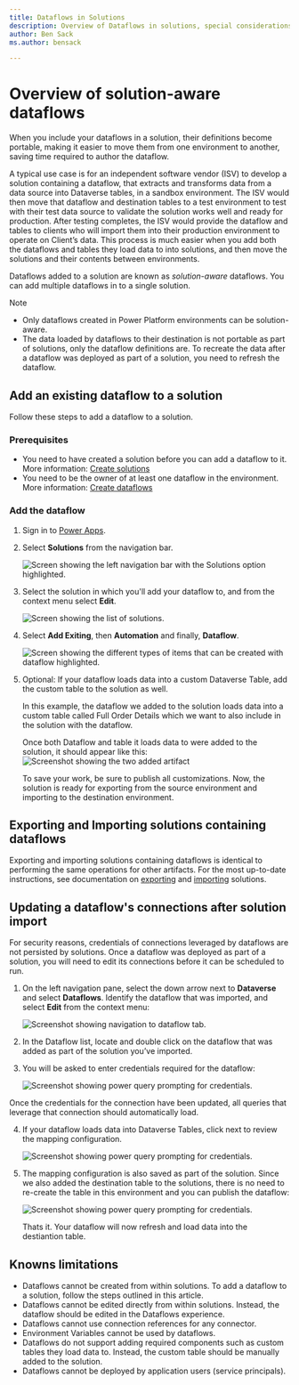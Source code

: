 ```yaml
---
title: Dataflows in Solutions
description: Overview of Dataflows in solutions, special considerations and limitation
author: Ben Sack
ms.author: bensack

---
```

# Overview of solution-aware dataflows

When you include your dataflows in a solution, their definitions become portable, making it easier to move them from one environment to another, saving time required to author the dataflow.

A typical use case is for an independent software vendor (ISV) to develop a solution containing a dataflow, that extracts and transforms data from a data source into Dataverse tables, in a sandbox environment. The ISV would then move that dataflow and destination tables to a test environment to test with their test data source to validate the solution works well and ready for production. After testing completes, the ISV would provide the dataflow and tables to clients who will import them into their production environment to operate on Client’s data. This process is much easier when you add both the dataflows and tables they load data to into solutions, and then move the solutions and their contents between environments.

Dataflows added to a solution are known as *solution-aware* dataflows. You can add multiple dataflows in to a single solution.

> [!NOTE]
>
> * Only dataflows created in Power Platform environments can be solution-aware.
> * The data loaded by dataflows to their destination is not portable as part of solutions, only the dataflow definitions are. To recreate the data after a dataflow was deployed as part of a solution, you need to refresh the dataflow.

## Add an existing dataflow to a solution

Follow these steps to add a dataflow to a solution.

### Prerequisites

* You need to have created a solution before you can add a dataflow to it. More information: [Create solutions](https://docs.microsoft.com/powerapps/maker/data-platform/create-solution)
* You need to be the owner of at least one dataflow in the environment. More information: [Create dataflows](/data-integration/dataflows/dataflows-integration-overview)

### Add the dataflow

1. Sign in to [Power Apps](https://powerapps.microsoft.com).
2. Select **Solutions** from the navigation bar.

   ![Screen showing the left navigation bar with the Solutions option highlighted.](./media/dataflows-solution-awareness/select-solutions-from-left-nav.png)

3. Select the solution in which you'll add your dataflow to, and from the context menu select **Edit**.

   ![Screen showing the list of solutions.](./media/dataflows-solution-awareness/Solutions_02_EditSolution.png)

4. Select **Add Exiting**, then **Automation** and finally, **Dataflow**.

   ![Screen showing the different types of items that can be created with dataflow highlighted.](./media/dataflows-solution-awareness/Solutions_03_AddExistingDataflow.png)

5. Optional: If your dataflow loads data into a custom Dataverse Table, add the custom table to the solution as well.
   
   In this example, the dataflow we added to the solution loads data into a custom table called Full Order Details which we want to also include in the solution with the dataflow.

   Once both Dataflow and table it loads data to were added to the solution, it should appear like this:
    ![Screenshot showing the two added artifact](./media/dataflows-solution-awareness/Solutions_06_ComponentsAdded.png)

   To save your work, be sure to publish all customizations. Now, the solution is ready for exporting from the source environment and importing to the destination environment.

## Exporting and Importing solutions containing dataflows

Exporting and importing solutions containing dataflows is identical to performing the same operations for other artifacts. For the most up-to-date instructions, see documentation on [exporting](https://docs.microsoft.com/powerapps/maker/data-platform/export-solutions) and [importing](https://docs.microsoft.com/powerapps/maker/data-platform/import-update-export-solutions) solutions.

## Updating a dataflow's connections after solution import

For security reasons, credentials of connections leveraged by dataflows are not persisted by solutions. Once a dataflow was deployed as part of a solution, you will need to edit its connections before it can be scheduled to run.

1. On the left navigation pane, select the down arrow next to **Dataverse** and select **Dataflows**. Identify the dataflow that was imported, and select **Edit** from the context menu:

   ![Screenshot showing navigation to dataflow tab.](./media/dataflows-solution-awareness/Solutions_dataflows_after_Import_02.png)

2. In the Dataflow list, locate and double click on the dataflow that was added as part of the solution you’ve imported.

3. You will be asked to enter credentials required for the dataflow:

   ![Screenshot showing power query prompting for credentials.](./media/dataflows-solution-awareness/Solutions_dataflows_after_Import_03.png)

Once the credentials for the connection have been updated, all queries that leverage that connection should automatically load. 

4. If your dataflow loads data into Dataverse Tables, click next to review the mapping configuration.

   ![Screenshot showing power query prompting for credentials.](./media/dataflows-solution-awareness/Solutions_dataflows_after_Import_05.png)

5. The mapping configuration is also saved as part of the solution. Since we also added the destination table to the solutions, there is no need to re-create the table in this environment and you can publish the dataflow:

   ![Screenshot showing power query prompting for credentials.](./media/dataflows-solution-awareness/Solutions_dataflows_after_Import_06.png)
   
   Thats it. Your dataflow will now refresh and load data into the destiantion table.

## Knowns limitations

* Dataflows cannot be created from within solutions. To add a dataflow to a solution, follow the steps outlined in this article.
* Dataflows cannot be edited directly from within solutions. Instead, the dataflow should be edited in the Dataflows experience.
* Dataflows cannot use connection references for any connector.
* Environment Variables cannot be used by dataflows.
* Dataflows do not support adding required components such as custom tables they load data to. Instead, the custom table should be manually added to the solution.
* Dataflows cannot be deployed by application users (service principals).

